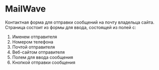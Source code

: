 # MailWave
Контактная форма для отправки сообщений на почту владельца сайта.
Страница состоит из формы для ввода, состоящей из полей с:
1. Именем отправителя
2. Номером телефона
3. Почтой отправителя
4. Веб-сайтом отправителя
5. Полем для ввода сообщения
6. Кнопкой отправки сообщения
